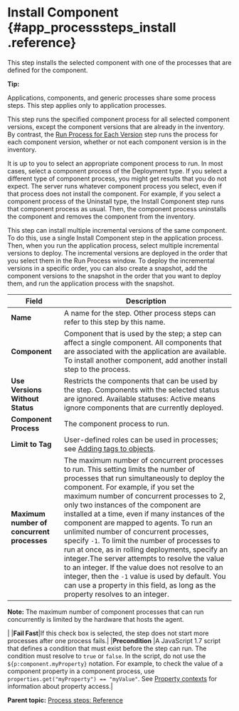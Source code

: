 # Install Component {#app_processsteps_install .reference}

This step installs the selected component with one of the processes that are defined for the component.

**Tip:** 

Applications, components, and generic processes share some process steps. This step applies only to application processes.

This step runs the specified component process for all selected component versions, except the component versions that are already in the inventory. By contrast, the [Run Process for Each Version](app_processsteps_run_process_version.md) step runs the process for each component version, whether or not each component version is in the inventory.

It is up to you to select an appropriate component process to run. In most cases, select a component process of the Deployment type. If you select a different type of component process, you might get results that you do not expect. The server runs whatever component process you select, even if that process does not install the component. For example, if you select a component process of the Uninstall type, the Install Component step runs that component process as usual. Then, the component process uninstalls the component and removes the component from the inventory.

This step can install multiple incremental versions of the same component. To do this, use a single Install Component step in the application process. Then, when you run the application process, select multiple incremental versions to deploy. The incremental versions are deployed in the order that you select them in the Run Process window. To deploy the incremental versions in a specific order, you can also create a snapshot, add the component versions to the snapshot in the order that you want to deploy them, and run the application process with the snapshot.

|Field|Description|
|-----|-----------|
|**Name**|A name for the step. Other process steps can refer to this step by this name.|
|**Component**| Component that is used by the step; a step can affect a single component. All components that are associated with the application are available. To install another component, add another install step to the process.|
|**Use Versions Without Status**|Restricts the components that can be used by the step. Components with the selected status are ignored. Available statuses: Active means ignore components that are currently deployed.|
|**Component Process**|The component process to run.|
|**Limit to Tag**|User-defined roles can be used in processes; see [Adding tags to objects](addingtags_tsk.md#).|
|**Maximum number of concurrent processes**|The maximum number of concurrent processes to run. This setting limits the number of processes that run simultaneously to deploy the component. For example, if you set the maximum number of concurrent processes to 2, only two instances of the component are installed at a time, even if many instances of the component are mapped to agents. To run an unlimited number of concurrent processes, specify `-1`. To limit the number of processes to run at once, as in rolling deployments, specify an integer.The server attempts to resolve the value to an integer. If the value does not resolve to an integer, then the `-1` value is used by default. You can use a property in this field, as long as the property resolves to an integer.

**Note:** The maximum number of component processes that can run concurrently is limited by the hardware that hosts the agent.

|
|**Fail Fast**|If this check box is selected, the step does not start more processes after one process fails.|
|**Precondition** |A JavaScript 1.7 script that defines a condition that must exist before the step can run. The condition must resolve to `true` or `false`. In the script, do not use the `${p:component.myProperty}` notation. For example, to check the value of a component property in a component process, use `properties.get("myProperty") == "myValue"`. See [Property contexts](ud_properties_context.md#) for information about property access.|

**Parent topic:** [Process steps: Reference](../topics/app_processSteps.md)


